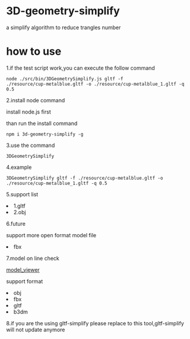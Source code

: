 # 3D-geometry-simplify
 a simplify algorithm to reduce trangles number
 
# how to use
 1.if the test script work,you can execute the follow command
 
 <code>node ./src/bin/3DGeometrySimplify.js gltf -f ./resource/cup-metalblue.gltf  -o ./resource/cup-metalblue_1.gltf -q 0.5</code>
 
 2.install node command
 
 install node.js first
 
 than run the install command
 
 <code>npm i 3d-geometry-simplify -g</code>
 
 3.use the command
 
 <code>3DGeometrySimplify</code>
 
 4.example
 
 <code>3DGeometrySimplify gltf -f ./resource/cup-metalblue.gltf  -o ./resource/cup-metalblue_1.gltf -q 0.5</code>
 
 5.support list
 
 <li>
  1.gltf
 </li>
 <li>
  2.obj
 </li>
 
 6.future
 
 support more open format model file
 <li>fbx</li>

7.model on line check

  [model_viewer](http://suit_min_h.gitee.io/model_viewer/)
  
  support format 
  
  <li>obj</li>
  <li>fbx</li>
  <li>gltf</li>
  <li>b3dm</li>
  
8.if you are the using gltf-simplify
 please replace to this tool,gltf-simplify will not update anymore 